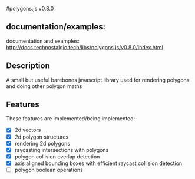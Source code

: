 #polygons.js v0.8.0

## documentation/examples:

documentation and examples:  
http://docs.technostalgic.tech/libs/polygons.js/v0.8.0/index.html

## Description

A small but useful barebones javascript library used for rendering polygons and doing other polygon maths


## Features

These features are implemented/being implemented:

- [x] 2d vectors
- [x] 2d polygon structures
- [x] rendering 2d polygons
- [x] raycasting intersections with polygons
- [x] polygon collision overlap detection
- [x] axis aligned bounding boxes with efficient raycast collision detection
- [ ] polygon boolean operations
